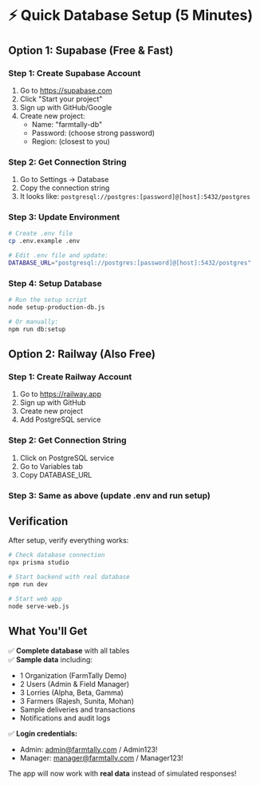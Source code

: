 # ⚡ Quick Database Setup (5 Minutes)

## Option 1: Supabase (Free & Fast)

### Step 1: Create Supabase Account
1. Go to https://supabase.com
2. Click "Start your project"
3. Sign up with GitHub/Google
4. Create new project:
   - Name: "farmtally-db"
   - Password: (choose strong password)
   - Region: (closest to you)

### Step 2: Get Connection String
1. Go to Settings → Database
2. Copy the connection string
3. It looks like: `postgresql://postgres:[password]@[host]:5432/postgres`

### Step 3: Update Environment
```bash
# Create .env file
cp .env.example .env

# Edit .env file and update:
DATABASE_URL="postgresql://postgres:[password]@[host]:5432/postgres"
```

### Step 4: Setup Database
```bash
# Run the setup script
node setup-production-db.js

# Or manually:
npm run db:setup
```

## Option 2: Railway (Also Free)

### Step 1: Create Railway Account
1. Go to https://railway.app
2. Sign up with GitHub
3. Create new project
4. Add PostgreSQL service

### Step 2: Get Connection String
1. Click on PostgreSQL service
2. Go to Variables tab
3. Copy DATABASE_URL

### Step 3: Same as above (update .env and run setup)

## Verification

After setup, verify everything works:
```bash
# Check database connection
npx prisma studio

# Start backend with real database
npm run dev

# Start web app
node serve-web.js
```

## What You'll Get

✅ **Complete database** with all tables  
✅ **Sample data** including:
   - 1 Organization (FarmTally Demo)
   - 2 Users (Admin & Field Manager)
   - 3 Lorries (Alpha, Beta, Gamma)
   - 3 Farmers (Rajesh, Sunita, Mohan)
   - Sample deliveries and transactions
   - Notifications and audit logs

✅ **Login credentials:**
   - Admin: admin@farmtally.com / Admin123!
   - Manager: manager@farmtally.com / Manager123!

The app will now work with **real data** instead of simulated responses!